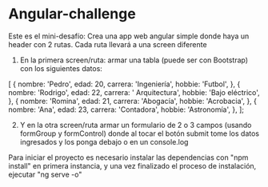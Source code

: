 # Angular-challenge


Este es el mini-desafío:
Crea una app web angular simple donde haya un header con 2 rutas.
Cada ruta llevará a una screen diferente
1) En la primera screen/ruta: armar una tabla (puede ser con Bootstrap) con los siguientes
datos:

[
    {
      nombre: 'Pedro',
      edad: 20,
      carrera: 'Ingeniería',
      hobbie: 'Futbol',
    },
    {
      nombre: 'Rodrigo',
      edad: 22,
      carrera: ' Arquitectura',
      hobbie: 'Bajo eléctrico',
    },
    {
      nombre: 'Romina',
      edad: 21,
      carrera: 'Abogacía',
      hobbie: 'Acrobacia',
    },
    {
      nombre: 'Ana',
      edad: 23,
      carrera: 'Contadora',
      hobbie: 'Astronomía',
    },
  ];
  
  
2) Y en la otra screen/ruta armar un formulario de 2 o 3 campos (usando formGroup y
formControl) donde al tocar el botón submit tome los datos ingresados y los ponga debajo o
en un console.log

Para iniciar el proyecto es necesario instalar las dependencias con "npm install" en primera instancia, y una vez finalizado el proceso de instalación, ejecutar "ng serve -o"
